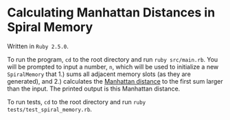 # Calculating Manhattan Distances in Spiral Memory

Written in `Ruby 2.5.0`. 

To run the program, `cd` to the root directory and run `ruby src/main.rb`.
You will be prompted to input a number, `n`, which will be used to initialize a new `SpiralMemory`
that 1.) sums all adjacent memory slots (as they are generated), and 2.) calculates
the [Manhattan distance](https://en.wikipedia.org/wiki/Taxicab_geometry) to
the first sum larger than the input. The printed output is this Manhattan distance.

To run tests, `cd` to the root directory and run `ruby tests/test_spiral_memory.rb`.